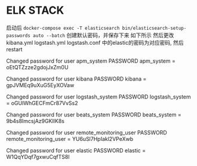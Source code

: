 # ELK STACK


启动后 `docker-compose exec -T elasticsearch bin/elasticsearch-setup-passwords auto --batch` 创建默认密码，并保存下来 如下所示
然后更改 kibana.yml logstash.yml logstash.conf 中的elastic的密码为对应密码, 然后restart

Changed password for user apm_system
PASSWORD apm_system = oEtQTZzze2gdojJxZm0U

Changed password for user kibana
PASSWORD kibana = gpJVMEq9uXuG5EyXOVaw

Changed password for user logstash_system
PASSWORD logstash_system = oGUIWhGECFmCr87VvSs2

Changed password for user beats_system
PASSWORD beats_system = 9b4s8ImcsjAz9GKIlK8s

Changed password for user remote_monitoring_user
PASSWORD remote_monitoring_user = YU6uSl7HpIakl2VPeXwb

Changed password for user elastic
PASSWORD elastic = W1QqYDqf7gxwuCqfTS8l